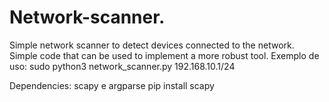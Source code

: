 # Network-scanner.

Simple network scanner to detect devices connected to the network. Simple code that can be used to implement a more robust tool.
Exemplo de uso: sudo python3 network_scanner.py 192.168.10.1/24

Dependencies: scapy e argparse
pip install scapy

